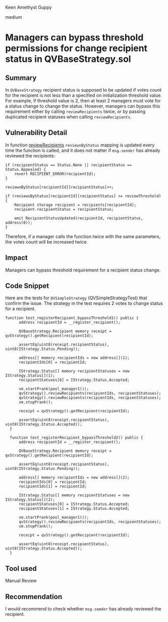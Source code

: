 Keen Amethyst Guppy

medium

# Managers can bypass threshold permissions for change recipient status in QVBaseStrategy.sol
## Summary
In `QVBaseStrategy` recipient status is supposed to be updated if votes count for the recipient is not less than a specified on initialization threshold value. For example, if threshold value is 2, then at least 2 managers must vote for a status change to change the status. However, managers can bypass this requirement either by calling `reviewRecipients` twice, or by passing duplicated recipient statuses when calling `reviewRecipients`.

## Vulnerability Detail
In function [reviewRecipients](https://github.com/sherlock-audit/2023-09-Gitcoin/blob/main/allo-v2/contracts/strategies/qv-base/QVBaseStrategy.sol#L254-L288) `reviewsByStatus` mapping is updated every time the function is called, and it does not matter if `msg.sender` has already reviewed the recipients:

```solidity
if (recipientStatus == Status.None || recipientStatus == Status.Appealed) {
    revert RECIPIENT_ERROR(recipientId);
}

reviewsByStatus[recipientId][recipientStatus]++;

if (reviewsByStatus[recipientId][recipientStatus] >= reviewThreshold) {
    Recipient storage recipient = recipients[recipientId];
    recipient.recipientStatus = recipientStatus;

    emit RecipientStatusUpdated(recipientId, recipientStatus, address(0));
}
```

Therefore, if a manager calls the function twice with the same parameters, the votes count will be increased twice.

## Impact
Managers can bypass threshold requirement for a recipient status change.

## Code Snippet
Here are the tests for `QVSimpleStrategy` (QVSimpleStrategyTest) that confirm the issue. The strategy in the test requires 2 votes to change status for a recipient.

```solidity
function test_registerRecipient_bypassThreshold1() public {
      address recipientId = __register_recipient();

      QVBaseStrategy.Recipient memory receipt = qvStrategy().getRecipient(recipientId);

      assertEq(uint8(receipt.recipientStatus), uint8(IStrategy.Status.Pending));

      address[] memory recipientIds = new address[](1);
      recipientIds[0] = recipientId;

      IStrategy.Status[] memory recipientStatuses = new IStrategy.Status[](1);
      recipientStatuses[0] = IStrategy.Status.Accepted;

      vm.startPrank(pool_manager1());
      qvStrategy().reviewRecipients(recipientIds, recipientStatuses);
      qvStrategy().reviewRecipients(recipientIds, recipientStatuses);
      vm.stopPrank();

      receipt = qvStrategy().getRecipient(recipientId);

      assertEq(uint8(receipt.recipientStatus), uint8(IStrategy.Status.Accepted));
  }

  function test_registerRecipient_bypassThreshold2() public {
      address recipientId = __register_recipient();

      QVBaseStrategy.Recipient memory receipt = qvStrategy().getRecipient(recipientId);

      assertEq(uint8(receipt.recipientStatus), uint8(IStrategy.Status.Pending));

      address[] memory recipientIds = new address[](2);
      recipientIds[0] = recipientId;
      recipientIds[1] = recipientId;

      IStrategy.Status[] memory recipientStatuses = new IStrategy.Status[](2);
      recipientStatuses[0] = IStrategy.Status.Accepted;
      recipientStatuses[1] = IStrategy.Status.Accepted;

      vm.startPrank(pool_manager1());
      qvStrategy().reviewRecipients(recipientIds, recipientStatuses);
      vm.stopPrank();

      receipt = qvStrategy().getRecipient(recipientId);

      assertEq(uint8(receipt.recipientStatus), uint8(IStrategy.Status.Accepted));
  }
```

## Tool used

Manual Review

## Recommendation

I would recommend to check whether `msg.semder` has already reviewed the recipient.

